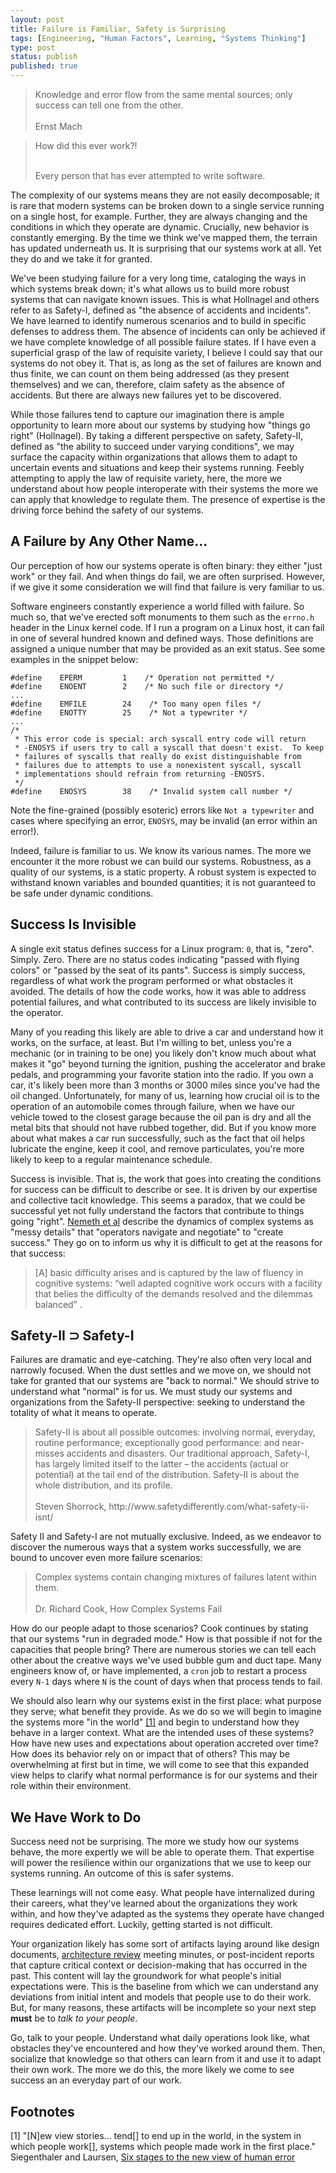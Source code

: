```yaml
---
layout: post
title: Failure is Familiar, Safety is Surprising
tags: [Engineering, "Human Factors", Learning, "Systems Thinking"]
type: post
status: publish
published: true
---
```


<blockquote class="quote">
Knowledge and error flow from the same mental sources; only success can tell
one from the other.<br>
<br>
Ernst Mach
</blockquote>

<blockquote class="quote">
How did this ever work?!<br><br>

Every person that has ever attempted to write software.
</blockquote>

The complexity of our systems means they are not easily decomposable; it is rare
that modern systems can be broken down to a single service running on a single
host, for example. Further, they are always changing and the conditions in which
they operate are dynamic. Crucially, new behavior is constantly emerging. By the
time we think we've mapped them, the terrain has updated underneath us. It is
surprising that our systems work at all. Yet they do and we take it for granted.

We've been studying failure for a very long time, cataloging the ways in which
systems break down; it's what allows us to build more robust systems that can
navigate known issues. This is what Hollnagel and others refer to as Safety-I,
defined as "the absence of accidents and incidents". We have learned to identify
numerous scenarios and to build in specific defenses to address them. The absence
of incidents can only be achieved if we have complete knowledge of all possible
failure states. If I have even a superficial grasp of the law of requisite
variety, I believe I could say that our systems do not obey it. That is, as
long as the set of failures are known and thus finite, we can count on them
being addressed (as they present themselves) and we can, therefore, claim safety
as the absence of accidents. But there are always new failures yet to be
discovered.

While those failures tend to capture our imagination there is ample opportunity to
learn more about our systems by studying how "things go right" (Hollnagel).
By taking a different perspective on safety, Safety-II, defined as "the ability
to succeed under varying conditions", we may surface the capacity within
organizations that allows them to adapt to uncertain events and situations and
keep their systems running. Feebly attempting to apply the law of requisite
variety, here, the more we understand about how people interoperate with their
systems the more we can apply that knowledge to regulate them. The presence of
expertise is the driving force behind the safety of our systems.

## A Failure by Any Other Name...

Our perception of how our systems operate is often binary: they either
"just work" or they fail. And when things do fail, we are often surprised.
However, if we give it some consideration we will find that failure is very
familiar to us.

Software engineers constantly experience a world filled with failure. So much so,
that we've erected soft monuments to them such as the `errno.h` header in the
Linux kernel code. If I run a program on a Linux host, it can fail in one of
several hundred known and defined ways. Those definitions are assigned a unique
number that may be provided as an exit status. See some examples in the snippet
below:

```
#define    EPERM         1    /* Operation not permitted */
#define    ENOENT        2    /* No such file or directory */
...
#define    EMFILE        24    /* Too many open files */
#define    ENOTTY        25    /* Not a typewriter */
...
/*
 * This error code is special: arch syscall entry code will return
 * -ENOSYS if users try to call a syscall that doesn't exist.  To keep
 * failures of syscalls that really do exist distinguishable from
 * failures due to attempts to use a nonexistent syscall, syscall
 * implementations should refrain from returning -ENOSYS.
 */
#define    ENOSYS        38    /* Invalid system call number */
```

Note the fine-grained (possibly esoteric) errors like `Not a typewriter` and
cases where specifying an error, `ENOSYS`, may be invalid (an error within an
error!).

Indeed, failure is familiar to us. We know its various names. The more we
encounter it the more robust we can build our systems. Robustness, as a quality
of our systems, is a static property. A robust system is expected to withstand
known variables and bounded quantities; it is not guaranteed to be safe under
dynamic conditions.

## Success Is Invisible

A single exit status defines success for a Linux program: `0`, that is, "zero".
Simply. Zero. There are no status codes indicating "passed with flying colors"
or "passed by the seat of its pants". Success is simply success,
regardless of what work the program performed or what obstacles it avoided. The
details of how the code works, how it was able to address potential failures,
and what contributed to its success are likely invisible to the operator.

Many of you reading this likely are able to drive a car and understand how it
works, on the surface, at least. But I'm willing to bet, unless you're a
mechanic (or in training to be one) you likely don't know much about what makes
it "go" beyond turning the ignition, pushing the accelerator and brake pedals,
and programming your favorite station into the radio.
If you own a car, it's likely been more than 3 months or 3000 miles since you've
had the oil changed. Unfortunately, for many of us, learning how crucial oil
is to the operation of an automobile comes through failure, when we have our
vehicle towed to the closest garage because the oil pan is dry and all the metal
bits that should not have rubbed together, did. But if you know more about what
makes a car run successfully, such as the fact that oil helps lubricate the
engine, keep it cool, and remove particulates, you're more likely to keep to a
regular maintenance schedule.

Success is invisible. That is, the work that goes into creating the conditions
for success can be difficult to describe or see. It is driven by our expertise
and collective tacit knowledge. This seems a paradox, that we could be
successful yet not fully understand the factors that contribute to things
going "right". [Nemeth et al](https://www.researchgate.net/publication/224753269_The_Messy_Details_Insights_From_the_Study_of_Technical_Work_in_Healthcare)
describe the dynamics of complex systems as "messy details" that "operators
navigate and negotiate" to "create success." They go on to inform us why it is
difficult to get at the reasons for that success:

<blockquote class="quote">
[A] basic difficulty arises and is captured by the law of fluency in
cognitive systems: “well adapted cognitive work occurs with a facility that
belies the difficulty of the demands resolved and the dilemmas balanced” .
</blockquote>

<!--
Lest I forget how clever I am, the below unicode character represents the math
symbol for a strict superset. That is, A is a superset of B but B is not equal
to A.
-->
## Safety-II &#x2283; Safety-I

Failures are dramatic and eye-catching. They're also often very local
and narrowly focused. When the dust settles and we move on, we should not take
for granted that our systems are "back to normal." We should strive to
understand what "normal" is for us. We must study our systems and organizations
from the Safety-II perspective: seeking to understand the totality of what it
means to operate.

<blockquote class="quote">
Safety-II is about all possible outcomes: involving normal, everyday, routine
performance; exceptionally good performance: and near-misses accidents and
disasters. Our traditional approach, Safety-I, has largely limited itself to the
latter – the accidents (actual or potential) at the tail end of the distribution.
Safety-II is about the whole distribution, and its profile.<br>
<br>
Steven Shorrock, http://www.safetydifferently.com/what-safety-ii-isnt/
</blockquote>

Safety II and Safety-I are not mutually exclusive. Indeed, as we endeavor to
discover the numerous ways that a system works successfully, we are bound to
uncover even more failure scenarios:

<blockquote class="quote">
Complex systems contain changing mixtures of failures latent within them.<br>
<br>
Dr. Richard Cook, How Complex Systems Fail
</blockquote>

How do our people adapt to those scenarios? Cook continues by stating that our
systems "run in degraded mode." How is that possible if not for the capacities
that people bring? There are numerous stories we can tell each other about the
creative ways we've used bubble gum and duct tape. Many engineers know of, or
have implemented, a `cron` job to restart a process every `N-1` days where `N`
is the count of days when that process tends to fail.

We should also learn why our systems exist in the first place: what
purpose they serve; what benefit they provide. As we do so we will begin to
imagine the systems more "in the world" [[1]](#fn_1) and begin to understand how
they behave in a larger context. What are the intended uses of these systems?
How have new uses and expectations about operation accreted over time? How does
its behavior rely on or impact that of others? This may be overwhelming at first
but in time, we will come to see that this expanded view helps to clarify what
normal performance is for our systems and their role within their environment.

## We Have Work to Do

Success need not be surprising. The more we study how our systems behave, the
more expertly we will be able to operate them. That expertise will power the
resilience within our organizations that we use to keep our systems running. An
outcome of this is safer systems.

These learnings will not come easy. What people have internalized during their
careers, what they've learned about the organizations they work within, and how
they've adapted as the systems they operate have changed requires dedicated
effort. Luckily, getting started is not difficult.

Your organization likely has some sort of artifacts laying around like design
documents, [architecture review](/posts/architecture-reviews.html) meeting minutes, 
or post-incident reports that capture critical context or decision-making
that has occurred in the past. This content will lay the groundwork for what
people's initial expectations were. This is the baseline from which we can
understand any deviations from initial intent and models that people use to do
their work. But, for many reasons, these artifacts will be incomplete so your
next step **must** be to _talk to your people_.

Go, talk to your people. Understand what daily operations look like, what
obstacles they've encountered and how they've worked around them. Then,
socialize that knowledge so that others can learn from it and use it to adapt
their own work. The more we do this, the more likely we come to see success an
an everyday part of our work.

## Footnotes

<a name="fn_1"></a>
[1] "[N]ew view stories... tend[] to end up in the world, in the system in which
people work[], systems which people made work in the first place."
Siegenthaler and Laursen,
[Six stages to the new view of human error](http://www.humanfactors.lth.se/fileadmin/lusa/Sidney_Dekker/articles/2007/SafetyScienceMonitor.pdf)
